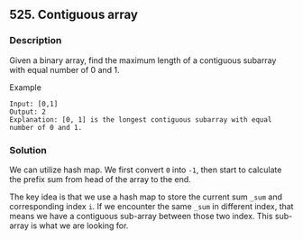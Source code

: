 ## 525. Contiguous array
### Description
Given a binary array, find the maximum length of a contiguous subarray with equal number of 0 and 1.

Example
```command
Input: [0,1]
Output: 2
Explanation: [0, 1] is the longest contiguous subarray with equal number of 0 and 1.
``` 

### Solution
We can utilize hash map. We first convert `0` into `-1`, then start to calculate the prefix sum from head of the array to the end.

The key idea is that we use a hash map to store the current sum `_sum` and corresponding index `i`. If we encounter the same `_sum` in different index, that means we have a contiguous sub-array between those two index. This sub-array is what we are looking for.
